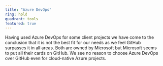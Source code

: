 ```yaml
---
title: "Azure DevOps"
ring: hold
quadrant: tools
featured: true
---
```


Having used Azure DevOps for some client projects we have come to the conclusion that it is not the
best fit for our needs as we feel GitHub surpasses it in all areas. Both are owned by Microsoft but
Microsoft seems to put all their cards on GitHub. We see no reason to choose Azure DevOps over
GitHub even for cloud-native Azure projects. 

